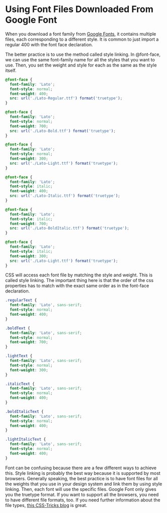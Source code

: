 # Using Font Files Downloaded From Google Font

When you download a font family from <a href="https://fonts.google.com/" target="_blank">Google Fonts</a>, it contains multiple files, each corresponding to a different style. It is common to just import a regular 400 with the font face declaration.

The better practice is to use the method called style linking. In @font-face, we can use the same font-family name for all the styles that you want to use. Then, you set the weight and style for each as the same as the style itself.

<script src="https://gist.github.com/mydatahack/7cfffb9b31512d7c98852bb9efce9f31.js"></script>

```css
@font-face {
  font-family: 'Lato';
  font-style: normal;
  font-weight: 400;
  src: url('./Lato-Regular.ttf') format('truetype');
}

@font-face {
  font-family: 'Lato';
  font-style: normal;
  font-weight: 700;
  src: url('./Lato-Bold.ttf') format('truetype');
}

@font-face {
  font-family: 'Lato';
  font-style: normal;
  font-weight: 300;
  src: url('./Lato-Light.ttf') format('truetype');
}

@font-face {
  font-family: 'Lato';
  font-style: italic;
  font-weight: 400;
  src: url('./Lato-Italic.ttf') format('truetype');
}

@font-face {
  font-family: 'Lato';
  font-style: italic;
  font-weight: 700;
  src: url('./Lato-BoldItalic.ttf') format('truetype');
}

@font-face {
  font-family: 'Lato';
  font-style: italic;
  font-weight: 300;
  src: url('./Lato-Light.ttf') format('truetype');
}
```

CSS will access each font file by matching the style and weight. This is called style linking. The important thing here is that the order of the css properties has to match with the exact same order as in the font-face declaration.

<script src="https://gist.github.com/mydatahack/4afb80380e946a8a6d49cc8976fbdb3e.js"></script>
```scss
.regularText {
  font-family: 'Lato', sans-serif;
  font-style: normal;
  font-weight: 400;
}

.boldText {
  font-family: 'Lato', sans-serif;
  font-style: normal;
  font-weight: 700;
}

.lightText {
  font-family: 'Lato', sans-serif;
  font-style: normal;
  font-weight: 300;
}

.italicText {
  font-family: 'Lato', sans-serif;
  font-style: normal;
  font-weight: 400;
}

.boldItalicText {
  font-family: 'Lato', sans-serif;
  font-style: normal;
  font-weight: 400;
}

.lightItalicText {
  font-family: 'Lato', sans-serif;
  font-style: normal;
  font-weight: 400;
}
```

Font can be confusing because there are a few different ways to achieve this. Style linking is probably the best way because it is supported by most browsers. Generally speaking, the best practice is to have font files for all the weights that you use in your design system and link them by using style linking. Then, each font will use the specific files. Google Font only gives you the truetype format. If you want to support all the browsers, you need to have different file formats, too. If you need further information about the file types, <a href="https://css-tricks.com/snippets/css/using-font-face/" target="_blank">this CSS-Tricks blog</a> is great. 
